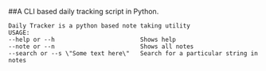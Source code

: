 ##A CLI based daily tracking script in Python.


    Daily Tracker is a python based note taking utility
    USAGE:
    --help or --h                        Shows help
    --note or --n                        Shows all notes
    --search or --s \"Some text here\"   Search for a particular string in notes

